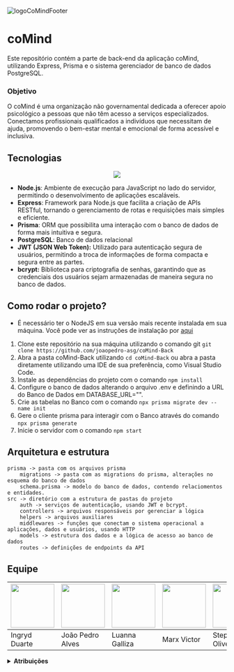 ![logoCoMindFooter](https://github.com/user-attachments/assets/d5e34a39-5a41-41e7-803e-83cc5dbdfdab)

# coMind

Este repositório contém a parte de back-end da aplicação coMind, utilizando Express, Prisma e o sistema gerenciador de banco de dados PostgreSQL.

### Objetivo

O coMind é uma organização não governamental dedicada a oferecer apoio psicológico a pessoas que não têm acesso a serviços especializados. Conectamos profissionais qualificados a indivíduos que necessitam de ajuda, promovendo o bem-estar mental e emocional de forma acessível e inclusiva.

## Tecnologias

<p align="center">
  <a href="https://skillicons.dev">
    <img src="https://skillicons.dev/icons?i=js,nodejs,express,prisma,postgresql" />
  </a>
</p>

- **Node.js**: Ambiente de execução para JavaScript no lado do servidor, permitindo o desenvolvimento de aplicações escaláveis.
- **Express**: Framework para Node.js que facilita a criação de APIs RESTful, tornando o gerenciamento de rotas e requisições mais simples e eficiente.
- **Prisma**: ORM que possibilita uma interação com o banco de dados de forma mais intuitiva e segura.
- **PostgreSQL**: Banco de dados relacional
- **JWT (JSON Web Token):** Utilizado para autenticação segura de usuários, permitindo a troca de informações de forma compacta e segura entre as partes.
- **bcrypt:** Biblioteca para criptografia de senhas, garantindo que as credenciais dos usuários sejam armazenadas de maneira segura no banco de dados.

## Como rodar o projeto?

- É necessário ter o NodeJS em sua versão mais recente instalada em sua máquina. Você pode ver as instruções de instalação por [aqui](https://nodejs.org/pt/download/current)


1. Clone este repositório na sua máquina utilizando o comando git `git clone https://github.com/joaopedro-asg/coMind-Back`
2. Abra a pasta coMind-Back utilizando `cd coMind-Back` ou abra a pasta diretamente utilizando uma IDE de sua preferência, como Visual Studio Code.
3. Instale as dependências do projeto com o comando `npm install`
4. Configure o banco de dados alterando o arquivo .env e definindo a URL do Banco de Dados em DATABASE_URL="".
5. Crie as tabelas no Banco com o comando `npx prisma migrate dev --name init`
6. Gere o cliente prisma para interagir com o Banco através do comando `npx prisma generate`
7. Inicie o servidor com o comando `npm start`

## Arquitetura e estrutura

```
prisma -> pasta com os arquivos prisma
    migrations -> pasta com as migrations do prisma, alterações no esquema do banco de dados
    schema.prisma -> modelo do banco de dados, contendo relaciomentos e entidades.
src -> diretório com a estrutura de pastas do projeto
    auth -> serviços de autenticação, usando JWT e bcrypt.
    controllers -> arquivos responsáveis por gerenciar a lógica
    helpers -> arquivos auxiliares
    middlewares -> funções que conectam o sistema operacional a aplicações, dados e usuários, usando HTTP
    models -> estrutura dos dados e a lógica de acesso ao banco de dados
    routes -> definições de endpoints da API
```

## Equipe

| <img src="https://avatars.githubusercontent.com/u/90623907?v=4" width="100">| <img src="https://avatars.githubusercontent.com/u/182433541?v=4" width="100"> | <img src="https://avatars.githubusercontent.com/u/188931906?v=4=" width="100"> | <img src="https://avatars.githubusercontent.com/u/59874241?v=4" width="100"> | <img src="https://avatars.githubusercontent.com/u/154270670?v=4" width="100"> |
|----| -----| -----| -----| -----|
| Ingryd Duarte | João Pedro Alves | Luanna Galliza | Marx Victor | Stephany Oliveira |

<details>
<summary><strong>Atribuições</strong></summary>

- Ingryd: Implementação de autenticação/autorização, implementação de rotas, criação de banco de dados Postgres, CRUD Usuario
- João Pedro: Configuração de Ambiente | NodeJS, CRUD Paciente, CRUD Depoimentos, CRUD Grupos de Apoio
- Luanna Galliza: CRUD Atendimento
- Marx Victor: CRUD EvolucaoClinica
- Stephany Oliveira: CRUD Profissional


</details>
